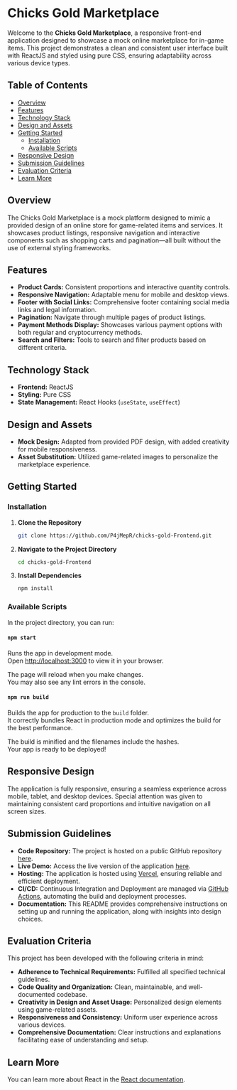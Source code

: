 # Chicks Gold Marketplace

Welcome to the **Chicks Gold Marketplace**, a responsive front-end application designed to showcase a mock online marketplace for in-game items. 
This project demonstrates a clean and consistent user interface built with ReactJS and styled using pure CSS, ensuring adaptability across various device types.

## Table of Contents

- [Overview](#overview)
- [Features](#features)
- [Technology Stack](#technology-stack)
- [Design and Assets](#design-and-assets)
- [Getting Started](#getting-started)
  - [Installation](#installation)
  - [Available Scripts](#available-scripts)
- [Responsive Design](#responsive-design)
- [Submission Guidelines](#submission-guidelines)
- [Evaluation Criteria](#evaluation-criteria)
- [Learn More](#learn-more)

## Overview

The Chicks Gold Marketplace is a mock platform designed to mimic a provided design of an online store for game-related items and services. 
It showcases product listings, responsive navigation and interactive components such as shopping carts and pagination—all built without the use of external styling frameworks.

## Features

- **Product Cards:** Consistent proportions and interactive quantity controls.
- **Responsive Navigation:** Adaptable menu for mobile and desktop views.
- **Footer with Social Links:** Comprehensive footer containing social media links and legal information.
- **Pagination:** Navigate through multiple pages of product listings.
- **Payment Methods Display:** Showcases various payment options with both regular and cryptocurrency methods.
- **Search and Filters:** Tools to search and filter products based on different criteria.

## Technology Stack

- **Frontend:** ReactJS
- **Styling:** Pure CSS
- **State Management:** React Hooks (`useState`, `useEffect`)

## Design and Assets

- **Mock Design:** Adapted from provided PDF design, with added creativity for mobile responsiveness.
- **Asset Substitution:** Utilized game-related images to personalize the marketplace experience.

## Getting Started

### Installation

1. **Clone the Repository**
   ```bash
   git clone https://github.com/P4jMepR/chicks-gold-Frontend.git
   ```
2. **Navigate to the Project Directory**
   ```bash
   cd chicks-gold-Frontend
   ```
3. **Install Dependencies**
   ```bash
   npm install
   ```
   
### Available Scripts

In the project directory, you can run:

#### `npm start`

Runs the app in development mode.\
Open [http://localhost:3000](http://localhost:3000) to view it in your browser.

The page will reload when you make changes.\
You may also see any lint errors in the console.

#### `npm run build`

Builds the app for production to the `build` folder.\
It correctly bundles React in production mode and optimizes the build for the best performance.

The build is minified and the filenames include the hashes.\
Your app is ready to be deployed!


## Responsive Design

The application is fully responsive, ensuring a seamless experience across mobile, tablet, and desktop devices. 
Special attention was given to maintaining consistent card proportions and intuitive navigation on all screen sizes.

## Submission Guidelines

- **Code Repository:** The project is hosted on a public GitHub repository [here](https://github.com/P4jMepR/chicks-gold-Frontend). 
- **Live Demo:** Access the live version of the application [here](https://chicks-gold-frontend.vercel.app/).
- **Hosting:** The application is hosted using [Vercel](https://vercel.com/), ensuring reliable and efficient deployment.
- **CI/CD:** Continuous Integration and Deployment are managed via [GitHub Actions](https://github.com/features/actions), automating the build and deployment processes.
- **Documentation:** This README provides comprehensive instructions on setting up and running the application, along with insights into design choices.

## Evaluation Criteria

This project has been developed with the following criteria in mind:

- **Adherence to Technical Requirements:** Fulfilled all specified technical guidelines.
- **Code Quality and Organization:** Clean, maintainable, and well-documented codebase.
- **Creativity in Design and Asset Usage:** Personalized design elements using game-related assets.
- **Responsiveness and Consistency:** Uniform user experience across various devices.
- **Comprehensive Documentation:** Clear instructions and explanations facilitating ease of understanding and setup.

## Learn More

You can learn more about React in the [React documentation](https://reactjs.org/).



